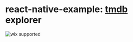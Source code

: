 # react-native-example: [tmdb](https://themoviedb.org) explorer
![wix supported](https://static.wixstatic.com/media/83024b_8b5d6f390adc4b0b9fdb070907fefdd0~mv2.gif)
